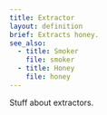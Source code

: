 ```yaml
---
title: Extractor
layout: definition
brief: Extracts honey.
see_also: 
  - title: Smoker
    file: smoker
  - title: Honey
    file: honey 
---
```

Stuff about extractors.
